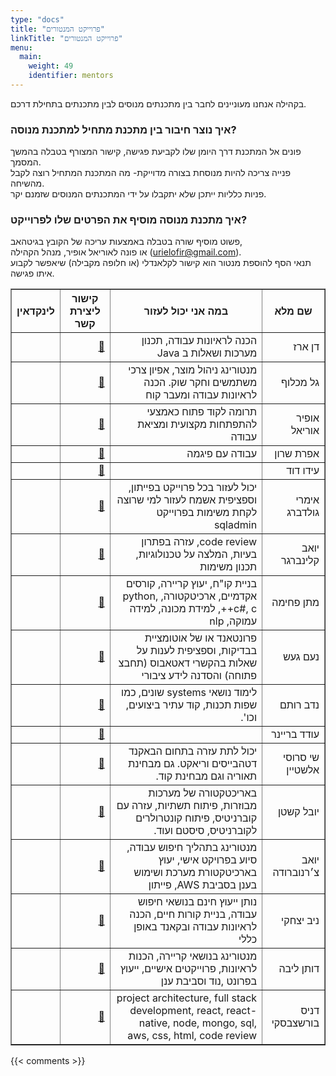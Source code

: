 ```yaml
---
type: "docs"
title: "פרוייקט המנטורים"
linkTitle: "פרוייקט המנטורים"
menu:
  main:
    weight: 49
    identifier: mentors
---
```


בקהילה אנחנו מעוניינים לחבר בין מתכנתים מנוסים לבין מתכנתים בתחילת דרכם.

### איך נוצר חיבור בין מתכנת מתחיל למתכנת מנוסה?

פונים אל המתכנת דרך היומן שלו לקביעת פגישה, קישור המצורף בטבלה בהמשך המסמך.  
פנייה צריכה להיות מנוסחת בצורה מדוייקת- מה המתכנת המתחיל רוצה לקבל מהשיחה.  
פניות כלליות ייתכן שלא יתקבלו על ידי המתכנתים המנוסים שזמנם יקר.

### איך מתכנת מנוסה מוסיף את הפרטים שלו לפרוייקט?

פשוט מוסיף שורה בטבלה באמצעות עריכה של הקובץ בגיטהאב,  
או פונה לאוריאל אופיר, מנהל הקהילה (urielofir@gmail.com).   
תנאי הסף להוספת מנטור הוא קישור לקלאנדלי (או חלופה מקבילה) שיאפשר לקבוע איתו פגישה.  


<table border="1" dir="rtl">
  <thead>
    <tr>
      <th>שם מלא</th>
      <th>במה אני יכול לעזור</th>
      <th>קישור ליצירת קשר</th>
      <th>לינקדאין</th>
    </tr>
  </thead>
  <tbody>
    <tr><td>דן ארז</td><td>הכנה לראיונות עבודה, תכנון מערכות ושאלות ב Java</td><td><a href="https://calendly.com/dan-erez/30min" target="_blank">📅</a></td><td><a href="https://www.linkedin.com/in/dan-erez-8971891/" target="_blank"><i class="fa-brands fa-linkedin"></i></a></td></tr>
    <tr><td>גל מכלוף</td><td>מנטורינג ניהול מוצר, אפיון צרכי משתמשים וחקר שוק. הכנה לראיונות עבודה ומעבר קוח</td><td><a href="https://calendar.app.google/7hWHHiU1L79NdvQR6" target="_blank">📅</a></td><td><a href="http://www.linkedin.com/in/galmachluf" target="_blank"><i class="fa-brands fa-linkedin"></i></a></td></tr>
    <tr><td>אופיר אוריאל</td><td>תרומה לקוד פתוח כאמצעי להתפתחות מקצועית ומציאת עבודה</td><td><a href="https://cal.com/uriel-ofir/15min" target="_blank">📅</a></td><td><a href="https://www.linkedin.com/in/uriel-ofir/" target="_blank"><i class="fa-brands fa-linkedin"></i></a></td></tr>
    <tr><td>אפרת שרון</td><td>עבודה עם פיגמה</td><td><a href="https://calendly.com/efratsharon" target="_blank">📅</a></td><td><a href="https://www.linkedin.com/in/efratsharon/" target="_blank"><i class="fa-brands fa-linkedin"></i></a></td></tr>
    <tr><td>עידו דוד</td><td></td><td><a href="https://calendly.com/idonkl100/30min" target="_blank">📅</a></td><td><a href="https://www.linkedin.com/in/ido-david-46b59119a" target="_blank"><i class="fa-brands fa-linkedin"></i></a></td></tr>
    <tr><td>אימרי גולדברג</td><td>יכול לעזור בכל פרוייקט בפייתון, וספציפית אשמח לעזור למי שרוצה לקחת משימות בפרוייקט sqladmin</td><td><a href="https://calendly.com/imrigoldberg/maakaf-30min" target="_blank">📅</a></td><td><a href="https://www.linkedin.com/in/imrigoldberg/" target="_blank"><i class="fa-brands fa-linkedin"></i></a></td></tr>
    <tr><td>יואב קלינברגר</td><td>code review, עזרה בפתרון בעיות, המלצה על טכנולוגיות, תכנון משימות</td><td><a href="https://calendly.com/haarcuba/30min" target="_blank">📅</a></td><td><a href="https://www.linkedin.com/in/yoavkl/" target="_blank"><i class="fa-brands fa-linkedin"></i></a></td></tr>
    <tr><td>מתן פחימה</td><td>בניית קו"ח, יעוץ קריירה, קורסים אקדמיים, ארכיטקטורה, python, c#, c++, למידת מכונה, למידה עמוקה, nlp</td><td><a href="https://calendly.com/matann/15-minutes-meeting" target="_blank">📅</a></td><td><a href="https://www.linkedin.com/in/matan-fchima/" target="_blank"><i class="fa-brands fa-linkedin"></i></a></td></tr>
    <tr><td>נעם געש</td><td>פרונטאנד או של אוטומציית בבדיקות, וספציפית לענות על שאלות בהקשרי דאטאבוס (תחבצ פתוחה) והסדנה לידע ציבורי</td><td><a href="https://calendly.com/noam-gaash-applitools/30min" target="_blank">📅</a></td><td><a href="https://www.linkedin.com/in/noam-gaash/" target="_blank"><i class="fa-brands fa-linkedin"></i></a></td></tr>
    <tr><td>נדב רותם</td><td>לימוד נושאי systems שונים, כמו שפות תכנות, קוד עתיר ביצועים, וכו'.</td><td><a href="https://calendly.com/nadavrot/30min" target="_blank">📅</a></td><td><a href="https://www.linkedin.com/in/nadavrotem/" target="_blank"><i class="fa-brands fa-linkedin"></i></a></td></tr>
    <tr><td>עודד בריינר</td><td></td><td><a href="https://cal.com/breiner" target="_blank">📅</a></td><td><a href="https://www.linkedin.com/in/odedhb/" target="_blank"><i class="fa-brands fa-linkedin"></i></a></td></tr>
    <tr><td>שי סרוסי אלשטיין</td><td>יכול לתת עזרה בתחום הבאקנד דטהבייסים וריאקט. גם מבחינת תאוריה וגם מבחינת קוד.</td><td><a href="https://calendly.com/shaysarussi/30min" target="_blank">📅</a></td><td><a href="https://www.linkedin.com/in/shay-sarussi-elshten-b76319168/" target="_blank"><i class="fa-brands fa-linkedin"></i></a></td></tr>
    <tr><td>יובל קשטן</td><td>באריכטקטורה של מערכות מבוזרות, פיתוח תשתיות, עזרה עם קוברניטיס, פיתוח קונטרולרים לקוברניטיס, סיסטם ועוד. </td><td><a href="https://calendly.com/yuvalkashtan" target="_blank">📅</a></td><td><a href="https://www.linkedin.com/in/yuvalkashtan/" target="_blank"><i class="fa-brands fa-linkedin"></i></a></td></tr>
    <tr><td>יואב צ׳רנוברודה</td><td>מנטורינג בתהליך חיפוש עבודה, סיוע בפרויקט אישי, יעוץ בארכיטקטורת מערכת ושימוש בענן בסביבת AWS, פייתון</td><td><a href="https://wa.me/972545610833?text=Hi,%20I%20would%20like%20us%20to%20meet%20for%20mentoring%20by%20Ma'akaf%20community" target="_blank">📅</a></td><td><a href="https://www.linkedin.com/in/yoav-chernobroda-1b6854/" target="_blank"><i class="fa-brands fa-linkedin"></i></a></td></tr>
    <tr><td>ניב יצחקי</td><td>נותן ייעוץ חינם בנושאי חיפוש עבודה, בניית קורות חיים, הכנה לראיונות עבודה ובקאנד באופן כללי</td><td><a href="https://calendly.com/niv-itzhaky/1on1" target="_blank">📅</a></td><td><a href="https://www.linkedin.com/in/nivitzhaky/" target="_blank"><i class="fa-brands fa-linkedin"></i></a></td></tr>
    <tr><td>דותן ליבה</td><td>מנטורינג בנושאי קריירה, הכנות לראיונות, פרוייקטים אישיים, ייעוץ בפרונט ,נוד וסביבת ענן</td><td><a href="https://calendly.com/dotanliba/mentoring" target="_blank">📅</a></td><td><a href="https://www.linkedin.com/in/dotan-liba" target="_blank"><i class="fa-brands fa-linkedin"></i></a></td></tr>
    <tr><td>דניס בורשצבסקי</td><td>project architecture, full stack development, react, react-native, node, mongo, sql, aws, css, html, code review</td><td><a href="https://calendly.com/dennisborsh/30min" target="_blank">📅</a></td><td><a href="https://www.linkedin.com/in/dennis-borshchevski-64000113/" target="_blank"><i class="fa-brands fa-linkedin"></i></a></td></tr>
  </tbody>
</table>

{{< comments >}}
